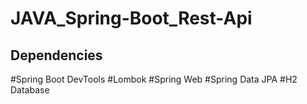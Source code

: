 # JAVA_Spring-Boot_Rest-Api
## Dependencies
#Spring Boot DevTools 
#Lombok
#Spring Web
#Spring Data JPA
#H2 Database

